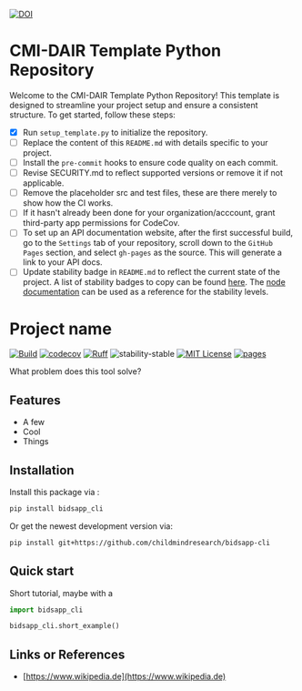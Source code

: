 [![DOI](https://zenodo.org/badge/657341621.svg)](https://zenodo.org/doi/10.5281/zenodo.10383685)

# CMI-DAIR Template Python Repository

Welcome to the CMI-DAIR Template Python Repository! This template is designed to streamline your project setup and ensure a consistent structure. To get started, follow these steps:


- [x] Run `setup_template.py` to initialize the repository.
- [ ] Replace the content of this `README.md` with details specific to your project.
- [ ] Install the `pre-commit` hooks to ensure code quality on each commit.
- [ ] Revise SECURITY.md to reflect supported versions or remove it if not applicable.
- [ ] Remove the placeholder src and test files, these are there merely to show how the CI works.
- [ ] If it hasn't already been done for your organization/acccount, grant third-party app permissions for CodeCov.
- [ ] To set up an API documentation website, after the first successful build, go to the `Settings` tab of your repository, scroll down to the `GitHub Pages` section, and select `gh-pages` as the source. This will generate a link to your API docs.
- [ ] Update stability badge in `README.md` to reflect the current state of the project. A list of stability badges to copy can be found [here](https://github.com/orangemug/stability-badges). The [node documentation](https://nodejs.org/docs/latest-v20.x/api/documentation.html#documentation_stability_index) can be used as a reference for the stability levels.

# Project name

[![Build](https://github.com/childmindresearch/bidsapp-cli/actions/workflows/test.yaml/badge.svg?branch=main)](https://github.com/childmindresearch/bidsapp-cli/actions/workflows/test.yaml?query=branch%3Amain)
[![codecov](https://codecov.io/gh/childmindresearch/bidsapp-cli/branch/main/graph/badge.svg?token=22HWWFWPW5)](https://codecov.io/gh/childmindresearch/bidsapp-cli)
[![Ruff](https://img.shields.io/endpoint?url=https://raw.githubusercontent.com/astral-sh/ruff/main/assets/badge/v2.json)](https://github.com/astral-sh/ruff)
![stability-stable](https://img.shields.io/badge/stability-stable-green.svg)
[![MIT License](https://img.shields.io/badge/license-MIT-blue.svg)](https://github.com/childmindresearch/bidsapp-cli/blob/main/LICENSE)
[![pages](https://img.shields.io/badge/api-docs-blue)](https://childmindresearch.github.io/bidsapp-cli)

What problem does this tool solve?

## Features

- A few
- Cool
- Things

## Installation

Install this package via :

```sh
pip install bidsapp_cli
```

Or get the newest development version via:

```sh
pip install git+https://github.com/childmindresearch/bidsapp-cli
```

## Quick start

Short tutorial, maybe with a

```Python
import bidsapp_cli

bidsapp_cli.short_example()
```

## Links or References

- [https://www.wikipedia.de](https://www.wikipedia.de)
